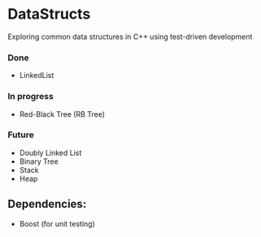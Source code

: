 # DataStructs
Exploring common data structures in C++ using test-driven development

### Done
- LinkedList

### In progress
- Red-Black Tree (RB Tree)

### Future
- Doubly Linked List
- Binary Tree
- Stack
- Heap


##  Dependencies:
- Boost (for unit testing)
